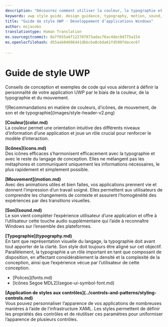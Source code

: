 ```yaml
---
description: "Découvrez comment utiliser la couleur, la typographie et le mouvement pour définir la personnalité de votre application UWP avec le guide de style UWP du Centre de développement Windows."
keywords: uwp style guide, design guidance, typography, motion, sound, motion, app development
title: "Guide de style UWP - Développement d’applications Windows"
author: mijacobs
translationtype: Human Translation
ms.sourcegitcommit: 0a7f655a6f122787873adac76ac4dec9d775a154
ms.openlocfilehash: d55aab04696441dbbcba0cbda61fd599fdacec67

---
```


<link rel="stylesheet" href="https://az835927.vo.msecnd.net/sites/uwp/Resources/css/custom.css"> 

<div class="uwpd-banner">
<h1 class="uwpd-ruledheader">Guide de style UWP</h1>
</div>

<div class="side-by-side">
<div class="side-by-side-content">
  <div class="side-by-side-content-left">
  <p>Conseils de conception et exemples de code qui vous aideront à définir la personnalité de votre application UWP par le biais de la couleur, de la typographie et du mouvement.</p>
  </div>
  <div class="side-by-side-content-right">
    ![Recommandations en matière de couleurs, d’icônes, de mouvement, de son et de typographie](images/style-header-v2.png)
  </div>
</div>
</div>


<div class="side-by-side">
<div class="side-by-side-content">
  <div class="side-by-side-content-left">
   <p><b>[Couleur](color.md)</b><br/>
La couleur permet une orientation intuitive des différents niveaux d’information d’une application et joue un rôle crucial pour renforcer le modèle d’interaction.</p>
  </div>
  <div class="side-by-side-content-right">
   <p><b>[Icônes](icons.md)</b><br/>
Des icônes efficaces s’harmonisent efficacement avec la typographie et avec le reste du langage de conception. Elles ne mélangent pas les métaphores et communiquent uniquement les informations nécessaires, le plus rapidement et simplement possible.</p>
  </div>
</div>
</div>

<div class="side-by-side">
<div class="side-by-side-content">
  <div class="side-by-side-content-left">
   <p><b>[Mouvement](motion.md)</b><br/>
Avec des animations utiles et bien faites, vos applications prennent vie et donnent l’impression d’un travail soigné. Elles permettent aux utilisateurs de comprendre les changements de contexte et assurent l’homogénéité des expériences par des transitions visuelles.</p>
  </div>
  <div class="side-by-side-content-right">
   <p><b>[Son](sound.md)</b><br/>
Le son vient compléter l’expérience utilisateur d’une application et offre à l’utilisateur cette touche audio supplémentaire qui l’aide à reconnaître Windows sur l’ensemble des plateformes.</p>
  </div>
</div>
</div>

<div class="side-by-side">
<div class="side-by-side-content">
  <div class="side-by-side-content-left">
   <p><b>[Typographie](typography.md)</b><br/>
En tant que représentation visuelle du langage, la typographie doit avant tout apporter de la clarté. Son style doit toujours être aligné sur cet objectif. Parallèlement, la typographie a un rôle important en tant que composant de disposition, en affectant considérablement la densité et la complexité de la conception, ainsi que l’expérience vécue par l’utilisateur de cette conception.</p>
   <div class="uwpd-no-bullet-list">
   <ul>
    <li>[Polices](fonts.md)</li>
    <li>[Icônes Segoe MDL2](segoe-ui-symbol-font.md)</li>
   </ul>
   </div>
  </div>
  
  
  <div class="side-by-side-content-right">
   <p><b>[Application de styles aux contrôles](../controls-and-patterns/styling-controls.md)</b><br/>
Vous pouvez personnaliser l’apparence de vos applications de nombreuses manières à l’aide de l’infrastructure XAML. Les styles permettent de définir les propriétés des contrôles et de réutiliser ces paramètres pour uniformiser l’apparence de plusieurs contrôles.</p>
  </div>
</div>
</div>




<!--HONumber=Jul16_HO2-->


